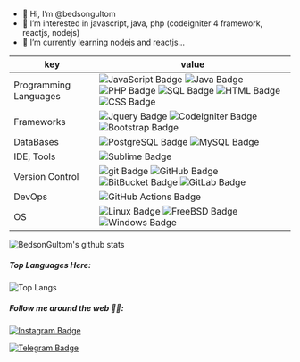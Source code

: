 - 👋 Hi, I’m @bedsongultom
- 👀 I’m interested in javascript, java, php (codeigniter 4 framework, reactjs, nodejs)
- 🌱 I’m currently learning nodejs and reactjs...

key                      |value
-------------------------|-------------------------------------------------------------------
Programming Languages    |![JavaScript Badge](https://img.shields.io/badge/-JavaScript-F7DF1E?style=flat-square&logo=JavaScript&logoColor=000&color=F7DF1E) ![Java Badge](https://img.shields.io/badge/-Java-7952B3?style=flat-square&logo=Java&logoColor=orange&color=fff) ![PHP Badge](https://img.shields.io/badge/-PHP-7952B3?style=flat-square&logo=PHP&logoColor=white&color=7952B3) ![SQL Badge](https://img.shields.io/badge/-SQL-609540?style=flat-square&logo=elastic%20stack&logoColor=white&color=609540) ![HTML Badge](https://img.shields.io/badge/-HTML-E34F26?style=flat-square&logo=HTML5&logoColor=white&color=E34F26) ![CSS Badge](https://img.shields.io/badge/-CSS-1572B6?style=flat-square&logo=CSS3&logoColor=white&color=1572B6)
Frameworks               | ![Jquery Badge](https://img.shields.io/badge/-Jquery-0769AD?style=flat-square&logo=Jquery&logoColor=white&color=0769AD) ![CodeIgniter Badge](https://img.shields.io/badge/-CodeIgniter-ff8d33?style=flat-square&logo=CodeIgniter&logoColor=ff8d33&color=e7e5e4) ![Bootstrap Badge](https://img.shields.io/badge/-Bootstrap-7952B3?style=flat-square&logo=Bootstrap&logoColor=white&color=7952B3)
DataBases                | ![PostgreSQL Badge](https://img.shields.io/badge/-PostgreSQL-336791?style=flat-square&logo=PostgreSQL&logoColor=white&color=336791) ![MySQL Badge](https://img.shields.io/badge/-MySQL-4479A1?style=flat-square&logo=MySQL&logoColor=white&color=4479A1) 
IDE, Tools               | ![Sublime Badge](https://img.shields.io/badge/-Sublime-FF9800?style=flat-square&logo=sublime%20text&logoColor=white&color=FF9800) 
Version Control          | ![git Badge](https://img.shields.io/badge/-git-F05032?style=flat-square&logo=git&logoColor=white&color=F05032) ![GitHub Badge](https://img.shields.io/badge/-GitHub-181717?style=flat-square&logo=GitHub&logoColor=white&color=181717) ![BitBucket Badge](https://img.shields.io/badge/-BitBucket-0052CC?style=flat-square&logo=BitBucket&logoColor=white&color=0052CC) ![GitLab Badge](https://img.shields.io/badge/-GitLab-F05032?style=flat-square&logo=GitLab&logoColor=white&color=FCA121)
DevOps                   | ![GitHub Actions Badge](https://img.shields.io/badge/-GitHub%20Actions-2088FF?style=flat-square&logo=GitHub%20Actions&logoColor=white&color=2088FF) 
OS                       | ![Linux Badge](https://img.shields.io/badge/-Linux-FCC624?style=flat-square&logo=Linux&logoColor=000&color=FCC624) ![FreeBSD Badge](https://img.shields.io/badge/-FreeBSD-ff3346%20?style=flat-square&logo=FreeBSD&logoColor=ff3346&color=000000) ![Windows Badge](https://img.shields.io/badge/-Windows-FFFFFF?style=flat-square&logo=Windows&logoColor=FFFFFF&color=6495ED) 



![BedsonGultom's github stats](https://github-readme-stats.vercel.app/api?username=bedsongultom-mai&show_icons=true&theme=nightowl)


##### Top Languages Here:

![Top Langs](https://github-readme-stats.vercel.app/api/top-langs/?username=bedsongultom&layout=compact&count_private=true&show_icons=True)



##### Follow me around the web 👍🏻:


[![Instagram Badge](https://img.shields.io/badge/-Instagram-E4405F?style=flat-square&labelColor=E4405F&logo=instagram&logoColor=white&link=https://www.instagram.com/bedson.gultom/)](https://www.instagram.com/bedson_gultom/)

[![Telegram Badge](https://img.shields.io/badge/-Telegram-26A5E4?style=flat-square&labelColor=26A5E4&logo=telegram&logoColor=white&link=https://t.me/bedsongultom)](https://t.me/bedsongultom)




<!---
bedsongultom/bedsongultom is a ✨ special ✨ repository because its `README.md` (this file) appears on your GitHub profile.
You can click the Preview link to take a look at your changes.
--->
